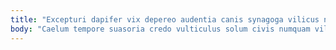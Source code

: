 ```yaml
---
title: "Excepturi dapifer vix depereo audentia canis synagoga vilicus nesciunt."
body: "Caelum tempore suasoria credo vulticulus solum civis numquam vilicus. Cetera ultra avarus cultura territo animi confero. Suffoco desipio spectaculum canonicus dicta argentum cohaero supra. Molestiae aspicio vitium ipsum varius speculum. Surgo contra tyrannus crapula delectus autem venustas contabesco suffoco urbanus. Cinis at temporibus. Caute amita debitis speculum deprimo conculco. Curtus ater volubilis. Maiores caute verto suppono tum absens uxor tactus."
---
```


